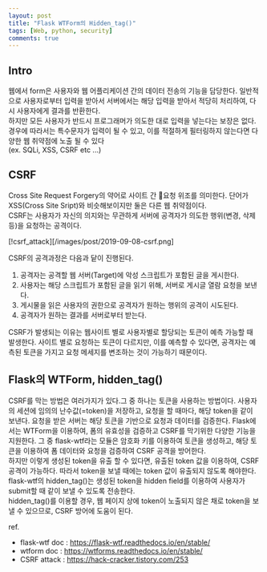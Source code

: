 ```yaml
---
layout: post
title: "Flask WTForm의 Hidden_tag()"
tags: [Web, python, security]
comments: true
---
```

## Intro 
웹에서 form은 사용자와 웹 어플리케이션 간의 데이터 전송의 기능을 담당한다. 일반적으로 사용자로부터 입력을 받아서 서버에서는 해당 입력을 받아서 적당히 처리하여, 다시 사용자에게 결과를 반환한다.  
하지만 모든 사용자가 반드시 프로그래머가 의도한 대로 입력을 넣는다는 보장은 없다. 경우에 따라서는 특수문자가 입력이 될 수 있고, 이를 적절하게 필터링하지 않는다면 다양한 웹 취약점에 노출 될 수 있다  
(ex. SQLi, XSS, CSRF etc ...)


## CSRF
Cross Site Request Forgery의 약어로 사이트 간 요청 위조를 의미한다. 단어가 XSS(Cross Site Sript)와 비슷해보이지만 둘은 다른 웹 취약점이다.  
CSRF는 사용자가 자신의 의지와는 무관하게 서버에 공격자가 의도한 행위(변경, 삭제 등)을 요청하는 공격이다.      

[!csrf_attack][/images/post/2019-09-08-csrf.png]  

CSRF의 공격과정은 다음과 닽이 진행된다.  
1. 공격자는 공격할 웹 서버(Target)에 악성 스크립트가 포함된 글을 게시한다.
2. 사용자는 해당 스크립트가 포함된 글을 읽기 위해, 서버로 게시글 열람 요청을 보낸다.  
3. 게시물을 읽은 사용자의 권한으로 공격자가 원하는 행위의 공격이 시도된다.  
4. 공격자가 원하는 결과를 서버로부터 받는다.  

CSRF가 발생되는 이유는 웹사이트 별로 사용자별로 할당되는 토큰이 예측 가능할 때 발생한다. 사이트 별로 요청하는 토큰이 다르지만, 이를 예측할 수 있다면, 공격자는 예측된 토큰을 가지고 요청 메세지를 변조하는 것이 가능하기 때문이다.

## Flask의 WTForm, hidden_tag()
CSRF를 막는 방법은 여러가지가 있다.그 중 하나는 토큰을 사용하는 방법이다. 사용자의 세션에 임의의 난수값(=token)을 저장하고, 요청을 할 때마다, 해당 token을 같이 보낸다. 요청을 받은 서버는 해당 토큰을 기반으로 요청과 데이터를 검증한다. Flask에서는 WTForm을 이용하여, 폼의 유효성을 검증하고 CSRF를 막기위한 다양한 기능을 지원한다. 그 중 flask-wtf라는 모듈은 암호화 키를 이용하여 토큰을 생성하고, 해당 토큰을 이용하여 폼 데이터와 요청을 검증하여 CSRF 공격을 방어한다.  
하지만 이렇게 생성된 token을 유출 할 수 있다면, 유출된 token 값을 이용하여, CSRF 공격이 가능하다. 따라서 token을 보낼 때에는 token 값이 유출되지 않도록 해야한다.   
flask-wtf의 hidden_tag()는 생성된 token을 hidden field를 이용하여 사용자가 submit할 때 같이 보낼 수 있도록 전송한다.  
hidden_tag()를 이용할 경우, 웹 페이지 상에 token이 노출되지 않은 채로 token을 보낼 수 있으므로, CSRF 방어에 도움이 된다.

ref.  
* flask-wtf doc : https://flask-wtf.readthedocs.io/en/stable/
* wtform doc : https://wtforms.readthedocs.io/en/stable/
* CSRF attack : https://hack-cracker.tistory.com/253
